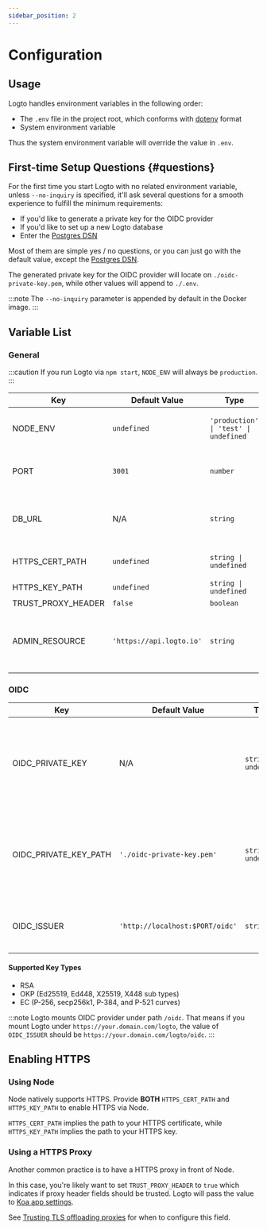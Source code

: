 ```yaml
---
sidebar_position: 2
---
```


# Configuration

## Usage

Logto handles environment variables in the following order:

- The `.env` file in the project root, which conforms with [dotenv](https://github.com/motdotla/dotenv#readme) format
- System environment variable

Thus the system environment variable will override the value in `.env`.

## First-time Setup Questions {#questions}

For the first time you start Logto with no related environment variable, unless `--no-inquiry` is specified, it'll ask several questions for a smooth experience to fulfill the minimum requirements:

- If you'd like to generate a private key for the OIDC provider
- If you'd like to set up a new Logto database
- Enter the [Postgres DSN](https://www.postgresql.org/docs/14/libpq-connect.html#id-1.7.3.8.3.6)

Most of them are simple yes / no questions, or you can just go with the default value, except the [Postgres DSN](https://www.postgresql.org/docs/14/libpq-connect.html#id-1.7.3.8.3.6).

The generated private key for the OIDC provider will locate on `./oidc-private-key.pem`, while other values will append to `./.env`.

:::note
The `--no-inquiry` parameter is appended by default in the Docker image.
:::

## Variable List

### General

:::caution
If you run Logto via `npm start`, `NODE_ENV` will always be `production`.
:::

| Key                | Default Value            | Type                                                     | Description                                                                                                  |
| ------------------ | ------------------------ | -------------------------------------------------------- | ------------------------------------------------------------------------------------------------------------ |
| NODE_ENV           | `undefined`              | <code>'production' &#124; 'test' &#124; undefined</code> | What kind of environment that Logto runs in.                                                                 |
| PORT               | `3001`                   | `number`                                                 | The local port that Logto listens.                                                                           |
| DB_URL             | N/A                      | `string`                                                 | The [Postgres DSN](https://www.postgresql.org/docs/14/libpq-connect.html#id-1.7.3.8.3.6) for Logto database. |
| HTTPS_CERT_PATH    | `undefined`              | <code>string &#124; undefined</code>                     | See [Enabling HTTPS](#enabling-https) for details.                                                           |
| HTTPS_KEY_PATH     | `undefined`              | <code>string &#124; undefined</code>                     | Ditto.                                                                                                       |
| TRUST_PROXY_HEADER | `false`                  | `boolean`                                                | Ditto.                                                                                                       |
| ADMIN_RESOURCE     | `'https://api.logto.io'` | `string`                                                 | The resource indicator for Logto management APIs.                                                            |

### OIDC

| Key                   | Default Value                   | Type                                 | Description                                                                                                                                                                                                                                                    |
| --------------------- | ------------------------------- | ------------------------------------ | -------------------------------------------------------------------------------------------------------------------------------------------------------------------------------------------------------------------------------------------------------------- |
| OIDC_PRIVATE_KEY      | N/A                             | <code>string &#124; undefined</code> | The content of private key for [OIDC JWT signing](https://openid.net/specs/openid-connect-core-1_0.html#Signing). <br/> If you'd like to set this in `.env`, you can leverage [multiline values](https://github.com/motdotla/dotenv#multiline-values) support. |
| OIDC_PRIVATE_KEY_PATH | `'./oidc-private-key.pem'`      | <code>string &#124; undefined</code> | The path to the private key file for [OIDC JWT signing](https://openid.net/specs/openid-connect-core-1_0.html#Signing). <br/> Note Logto will *ignore* this value if `OIDC_PRIVATE_KEY` is not empty.                                                          |
| OIDC_ISSUER           | `'http://localhost:$PORT/oidc'` | `string`                             | The [issuer identifier](https://openid.net/specs/openid-connect-core-1_0.html#IssuerIdentifier) for OIDC. Usually it's the URL to your OIDC provider.                                                                                                          |

#### Supported Key Types

- RSA
- OKP (Ed25519, Ed448, X25519, X448 sub types)
- EC (P-256, secp256k1, P-384, and P-521 curves)

:::note
Logto mounts OIDC provider under path `/oidc`. That means if you mount Logto under `https://your.domain.com/logto`, the value of `OIDC_ISSUER` should be `https://your.domain.com/logto/oidc`.
:::

## Enabling HTTPS

### Using Node

Node natively supports HTTPS. Provide **BOTH** `HTTPS_CERT_PATH` and `HTTPS_KEY_PATH` to enable HTTPS via Node.

`HTTPS_CERT_PATH` implies the path to your HTTPS certificate, while `HTTPS_KEY_PATH` implies the path to your HTTPS key.

### Using a HTTPS Proxy

Another common practice is to have a HTTPS proxy in front of Node. 

In this case, you're likely want to set `TRUST_PROXY_HEADER` to `true` which indicates if proxy header fields should be trusted. Logto will pass the value to [Koa app settings](https://github.com/koajs/koa/blob/master/docs/api/index.md#settings).

See [Trusting TLS offloading proxies](https://github.com/panva/node-oidc-provider/blob/main/docs/README.md#trusting-tls-offloading-proxies) for when to configure this field.
